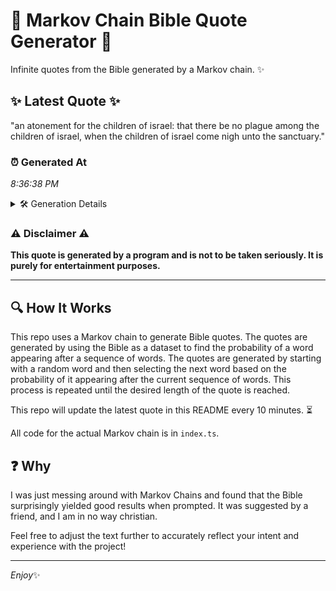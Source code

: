 # 📖 Markov Chain Bible Quote Generator 📖

Infinite quotes from the Bible generated by a Markov chain. ✨

## ✨ Latest Quote ✨
"an atonement for the children of israel: that there be no plague among the children of israel, when the children of israel come nigh unto the sanctuary."

### ⏰ Generated At
*8:36:38 PM*

<details>
    <summary>🛠️ Generation Details</summary>
    <p>
        <strong>🌱 Seed:</strong> an<br>
        <strong>🔄 Iterations:</strong> 26<br>
        <strong>📜 Context History:</strong><br>[ an ]: atonement<br>[ an, atonement ]: for<br>[ an, atonement, for ]: the<br>[ an, atonement, for, the ]: children<br>[ an, atonement, for, the, children ]: of<br>[ an, atonement, for, the, children, of ]: israel:<br>[ atonement, for, the, children, of, israel: ]: that<br>[ for, the, children, of, israel:, that ]: there<br>[ the, children, of, israel:, that, there ]: be<br>[ children, of, israel:, that, there, be ]: no<br>[ of, israel:, that, there, be, no ]: plague<br>[ israel:, that, there, be, no, plague ]: among<br>[ that, there, be, no, plague, among ]: the<br>[ there, be, no, plague, among, the ]: children<br>[ be, no, plague, among, the, children ]: of<br>[ no, plague, among, the, children, of ]: israel,<br>[ plague, among, the, children, of, israel, ]: when<br>[ among, the, children, of, israel,, when ]: the<br>[ the, children, of, israel,, when, the ]: children<br>[ children, of, israel,, when, the, children ]: of<br>[ of, israel,, when, the, children, of ]: israel<br>[ israel,, when, the, children, of, israel ]: come<br>[ when, the, children, of, israel, come ]: nigh<br>[ the, children, of, israel, come, nigh ]: unto<br>[ children, of, israel, come, nigh, unto ]: the<br>[ of, israel, come, nigh, unto, the ]: sanctuary.<br>
    </p>
</details>

### ⚠️ Disclaimer ⚠️
**This quote is generated by a program and is not to be taken seriously. It is purely for entertainment purposes.**

---

## 🔍 How It Works

This repo uses a Markov chain to generate Bible quotes. The quotes are generated by using the Bible as a dataset to find the probability of a word appearing after a sequence of words. The quotes are generated by starting with a random word and then selecting the next word based on the probability of it appearing after the current sequence of words. This process is repeated until the desired length of the quote is reached.

This repo will update the latest quote in this README every 10 minutes. ⏳

All code for the actual Markov chain is in `index.ts`.

## ❓ Why

I was just messing around with Markov Chains and found that the Bible surprisingly yielded good results when prompted. 
It was suggested by a friend, and I am in no way christian.

Feel free to adjust the text further to accurately reflect your intent and experience with the project!

---

*Enjoy*✨
